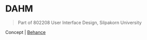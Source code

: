 # DAHM
> Part of 802208 User Interface Design, Silpakorn University

Concept | [Behance](https://www.behance.net/gallery/53667423/DAHM-Final-Project)